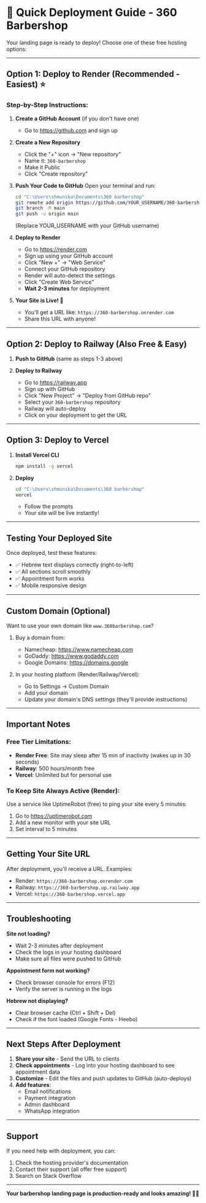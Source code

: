# 🚀 Quick Deployment Guide - 360 Barbershop

Your landing page is ready to deploy! Choose one of these free hosting options:

---

## Option 1: Deploy to Render (Recommended - Easiest) ⭐

### Step-by-Step Instructions:

1. **Create a GitHub Account** (if you don't have one)
   - Go to https://github.com and sign up

2. **Create a New Repository**
   - Click the "+" icon → "New repository"
   - Name it: `360-barbershop`
   - Make it Public
   - Click "Create repository"

3. **Push Your Code to GitHub**
   Open your terminal and run:
   ```bash
   cd "C:\Users\shmunika\Documents\360 barbershop"
   git remote add origin https://github.com/YOUR_USERNAME/360-barbershop.git
   git branch -M main
   git push -u origin main
   ```
   (Replace YOUR_USERNAME with your GitHub username)

4. **Deploy to Render**
   - Go to https://render.com
   - Sign up using your GitHub account
   - Click "New +" → "Web Service"
   - Connect your GitHub repository
   - Render will auto-detect the settings
   - Click "Create Web Service"
   - **Wait 2-3 minutes** for deployment

5. **Your Site is Live! 🎉**
   - You'll get a URL like: `https://360-barbershop.onrender.com`
   - Share this URL with anyone!

---

## Option 2: Deploy to Railway (Also Free & Easy)

1. **Push to GitHub** (same as steps 1-3 above)

2. **Deploy to Railway**
   - Go to https://railway.app
   - Sign up with GitHub
   - Click "New Project" → "Deploy from GitHub repo"
   - Select your `360-barbershop` repository
   - Railway will auto-deploy
   - Click on your deployment to get the URL

---

## Option 3: Deploy to Vercel

1. **Install Vercel CLI**
   ```bash
   npm install -g vercel
   ```

2. **Deploy**
   ```bash
   cd "C:\Users\shmunika\Documents\360 barbershop"
   vercel
   ```
   - Follow the prompts
   - Your site will be live instantly!

---

## Testing Your Deployed Site

Once deployed, test these features:
- ✅ Hebrew text displays correctly (right-to-left)
- ✅ All sections scroll smoothly
- ✅ Appointment form works
- ✅ Mobile responsive design

---

## Custom Domain (Optional)

Want to use your own domain like `www.360barbershop.com`?

1. Buy a domain from:
   - Namecheap: https://www.namecheap.com
   - GoDaddy: https://www.godaddy.com
   - Google Domains: https://domains.google

2. In your hosting platform (Render/Railway/Vercel):
   - Go to Settings → Custom Domain
   - Add your domain
   - Update your domain's DNS settings (they'll provide instructions)

---

## Important Notes

### Free Tier Limitations:
- **Render Free**: Site may sleep after 15 min of inactivity (wakes up in 30 seconds)
- **Railway**: 500 hours/month free
- **Vercel**: Unlimited but for personal use

### To Keep Site Always Active (Render):
Use a service like UptimeRobot (free) to ping your site every 5 minutes:
1. Go to https://uptimerobot.com
2. Add a new monitor with your site URL
3. Set interval to 5 minutes

---

## Getting Your Site URL

After deployment, you'll receive a URL. Examples:
- Render: `https://360-barbershop.onrender.com`
- Railway: `https://360-barbershop.up.railway.app`
- Vercel: `https://360-barbershop.vercel.app`

---

## Troubleshooting

**Site not loading?**
- Wait 2-3 minutes after deployment
- Check the logs in your hosting dashboard
- Make sure all files were pushed to GitHub

**Appointment form not working?**
- Check browser console for errors (F12)
- Verify the server is running in the logs

**Hebrew not displaying?**
- Clear browser cache (Ctrl + Shift + Del)
- Check if the font loaded (Google Fonts - Heebo)

---

## Next Steps After Deployment

1. **Share your site** - Send the URL to clients
2. **Check appointments** - Log into your hosting dashboard to see appointment data
3. **Customize** - Edit the files and push updates to GitHub (auto-deploys)
4. **Add features**:
   - Email notifications
   - Payment integration
   - Admin dashboard
   - WhatsApp integration

---

## Support

If you need help with deployment, you can:
1. Check the hosting provider's documentation
2. Contact their support (all offer free support)
3. Search on Stack Overflow

---

**Your barbershop landing page is production-ready and looks amazing! 💈✨**


